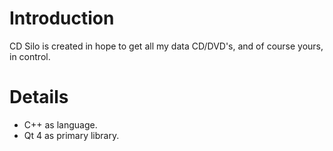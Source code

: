# Introduction #

CD Silo is created in hope to get all my data CD/DVD's, and of course yours, in control.


# Details #

  * C++ as language.
  * Qt 4 as primary library.

